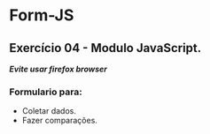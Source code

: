 # Form-JS

## Exercício 04 - Modulo JavaScript.

***Evite usar firefox browser***

### Formulario para:

* Coletar dados.
* Fazer comparações.
